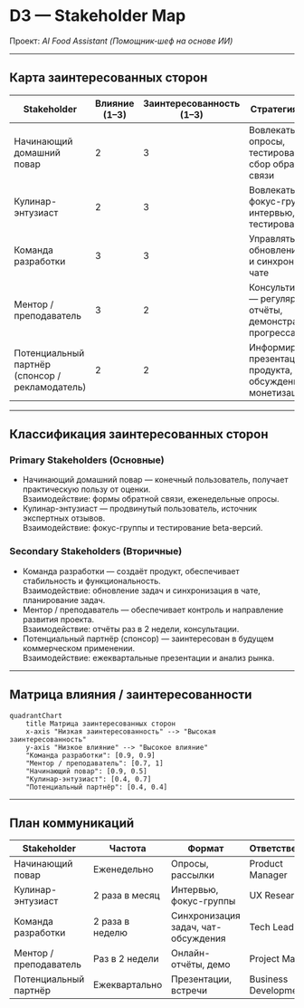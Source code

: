 # D3 — Stakeholder Map  
Проект: *AI Food Assistant (Помощник-шеф на основе ИИ)*  

---

## Карта заинтересованных сторон

| Stakeholder | Влияние (1–3) | Заинтересованность (1–3) | Стратегия работы |
|--------------|----------------|---------------------------|------------------|
| Начинающий домашний повар | 2 | 3 | Вовлекать — опросы, тестирование, сбор обратной связи |
| Кулинар-энтузиаст | 2 | 3 | Вовлекать — фокус-группы, интервью, бета-тестирование |
| Команда разработки | 3 | 3 | Управлять — обновление задач и синхронизация в чате |
| Ментор / преподаватель | 3 | 2 | Консультироваться — регулярные отчёты, демонстрации прогресса |
| Потенциальный партнёр (спонсор / рекламодатель) | 2 | 2 | Информировать — презентации продукта, обсуждение монетизации |

---

## Классификация заинтересованных сторон

### Primary Stakeholders (Основные)
- Начинающий домашний повар — конечный пользователь, получает практическую пользу от оценки.  
  Взаимодействие: формы обратной связи, еженедельные опросы.  
- Кулинар-энтузиаст — продвинутый пользователь, источник экспертных отзывов.  
  Взаимодействие: фокус-группы и тестирование beta-версий.  

### Secondary Stakeholders (Вторичные)
- Команда разработки — создаёт продукт, обеспечивает стабильность и функциональность.  
  Взаимодействие: обновление задач и синхронизация в чате, планирование задач.  
- Ментор / преподаватель — обеспечивает контроль и направление развития проекта.  
  Взаимодействие: отчёты раз в 2 недели, консультации.  
- Потенциальный партнёр (спонсор) — заинтересован в будущем коммерческом применении.  
  Взаимодействие: ежеквартальные презентации и анализ рынка.  

---

## Матрица влияния / заинтересованности

```mermaid
quadrantChart
    title Матрица заинтересованных сторон
    x-axis "Низкая заинтересованность" --> "Высокая заинтересованность"
    y-axis "Низкое влияние" --> "Высокое влияние"
    "Команда разработки": [0.9, 0.9]
    "Ментор / преподаватель": [0.7, 1]
    "Начинающий повар": [0.9, 0.5]
    "Кулинар-энтузиаст": [0.4, 0.7]
    "Потенциальный партнёр": [0.4, 0.4]
```
---
## План коммуникаций

| Stakeholder                | Частота         | Формат                              | Ответственный        |
| -------------------------- | --------------- | ----------------------------------- | -------------------- |
| Начинающий повар       | Еженедельно     | Опросы, рассылки                    | Product Manager      |
| Кулинар-энтузиаст      | 2 раза в месяц  | Интервью, фокус-группы              | UX Researcher        |
| Команда разработки     | 2 раза в неделю | Синхронизация задач, чат-обсуждения | Tech Lead            |
| Ментор / преподаватель | Раз в 2 недели  | Онлайн-отчёты, демо                 | Project Manager      |
| Потенциальный партнёр  | Ежеквартально   | Презентации, встречи                | Business Development |
